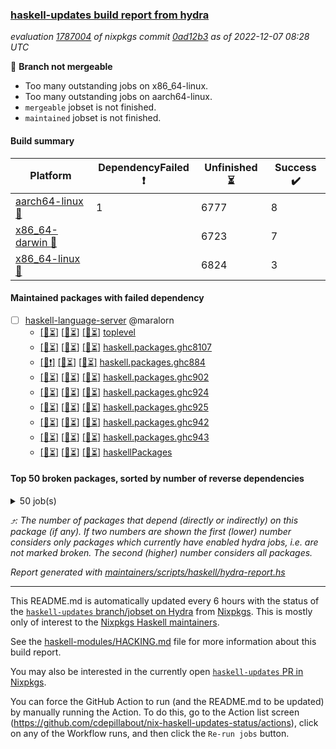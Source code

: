 ### [haskell-updates build report from hydra](https://hydra.nixos.org/jobset/nixpkgs/haskell-updates)
*evaluation [1787004](https://hydra.nixos.org/eval/1787004) of nixpkgs commit [0ad12b3](https://github.com/NixOS/nixpkgs/commits/0ad12b3774126364bd5806ccc70204d43626e1c8) as of 2022-12-07 08:28 UTC*

:red_circle: **Branch not mergeable**
  * Too many outstanding jobs on x86_64-linux.
  * Too many outstanding jobs on aarch64-linux.
  * `mergeable` jobset is not finished.
  * `maintained` jobset is not finished.

#### Build summary

 | Platform | DependencyFailed :heavy_exclamation_mark: | Unfinished :hourglass_flowing_sand: | Success :heavy_check_mark: | 
 | --- | --- | --- | --- | 
 | [aarch64-linux :iphone:](https://hydra.nixos.org/eval/1787004?filter=.aarch64-linux) | 1 | 6777 | 8 | 
 | [x86_64-darwin :apple:](https://hydra.nixos.org/eval/1787004?filter=.x86_64-darwin) |  | 6723 | 7 | 
 | [x86_64-linux :penguin:](https://hydra.nixos.org/eval/1787004?filter=.x86_64-linux) |  | 6824 | 3 | 
#### Maintained packages with failed dependency
- [ ] [haskell-language-server](https://hydra.nixos.org/eval/1787004?filter=haskell-language-server) @maralorn
  - [[:iphone::hourglass_flowing_sand:]](https://hydra.nixos.org/build/201100514) [[:apple::hourglass_flowing_sand:]](https://hydra.nixos.org/build/201093202) [[:penguin::hourglass_flowing_sand:]](https://hydra.nixos.org/build/201109053) [toplevel](https://hydra.nixos.org/eval/1787004?filter=haskell-language-server)
  - [[:iphone::hourglass_flowing_sand:]](https://hydra.nixos.org/build/201090601) [[:apple::hourglass_flowing_sand:]](https://hydra.nixos.org/build/201109720) [[:penguin::hourglass_flowing_sand:]](https://hydra.nixos.org/build/201095697) [haskell.packages.ghc8107](https://hydra.nixos.org/eval/1787004?filter=haskell.packages.ghc8107.haskell-language-server)
  - [[:iphone::heavy_exclamation_mark:]](https://hydra.nixos.org/build/201089283) [[:apple::hourglass_flowing_sand:]](https://hydra.nixos.org/build/201090695) [[:penguin::hourglass_flowing_sand:]](https://hydra.nixos.org/build/201094718) [haskell.packages.ghc884](https://hydra.nixos.org/eval/1787004?filter=haskell.packages.ghc884.haskell-language-server)
  - [[:iphone::hourglass_flowing_sand:]](https://hydra.nixos.org/build/201100019) [[:apple::hourglass_flowing_sand:]](https://hydra.nixos.org/build/201109072) [[:penguin::hourglass_flowing_sand:]](https://hydra.nixos.org/build/201104640) [haskell.packages.ghc902](https://hydra.nixos.org/eval/1787004?filter=haskell.packages.ghc902.haskell-language-server)
  - [[:iphone::hourglass_flowing_sand:]](https://hydra.nixos.org/build/201102147) [[:apple::hourglass_flowing_sand:]](https://hydra.nixos.org/build/201106917) [[:penguin::hourglass_flowing_sand:]](https://hydra.nixos.org/build/201098969) [haskell.packages.ghc924](https://hydra.nixos.org/eval/1787004?filter=haskell.packages.ghc924.haskell-language-server)
  - [[:iphone::hourglass_flowing_sand:]](https://hydra.nixos.org/build/201094540) [[:apple::hourglass_flowing_sand:]](https://hydra.nixos.org/build/201096747) [[:penguin::hourglass_flowing_sand:]](https://hydra.nixos.org/build/201091249) [haskell.packages.ghc925](https://hydra.nixos.org/eval/1787004?filter=haskell.packages.ghc925.haskell-language-server)
  - [[:iphone::hourglass_flowing_sand:]](https://hydra.nixos.org/build/201097665) [[:apple::hourglass_flowing_sand:]](https://hydra.nixos.org/build/201107052) [[:penguin::hourglass_flowing_sand:]](https://hydra.nixos.org/build/201091964) [haskell.packages.ghc942](https://hydra.nixos.org/eval/1787004?filter=haskell.packages.ghc942.haskell-language-server)
  - [[:iphone::hourglass_flowing_sand:]](https://hydra.nixos.org/build/201097636) [[:apple::hourglass_flowing_sand:]](https://hydra.nixos.org/build/201105110) [[:penguin::hourglass_flowing_sand:]](https://hydra.nixos.org/build/201109139) [haskell.packages.ghc943](https://hydra.nixos.org/eval/1787004?filter=haskell.packages.ghc943.haskell-language-server)
  - [[:iphone::hourglass_flowing_sand:]](https://hydra.nixos.org/build/201101537) [[:apple::hourglass_flowing_sand:]](https://hydra.nixos.org/build/201107235) [[:penguin::hourglass_flowing_sand:]](https://hydra.nixos.org/build/201107934) [haskellPackages](https://hydra.nixos.org/eval/1787004?filter=haskellPackages.haskell-language-server)
#### Top 50 broken packages, sorted by number of reverse dependencies
<details><summary>50 job(s) </summary>

[amazonka-core](https://packdeps.haskellers.com/reverse/amazonka-core) :arrow_heading_up: 187  
[gogol-core](https://packdeps.haskellers.com/reverse/gogol-core) :arrow_heading_up: 184  
[haskell98](https://packdeps.haskellers.com/reverse/haskell98) :arrow_heading_up: 153  
[text-builder-dev](https://packdeps.haskellers.com/reverse/text-builder-dev) :arrow_heading_up: 67  
[text-builder](https://packdeps.haskellers.com/reverse/text-builder) :arrow_heading_up: 64  
[enumerator](https://packdeps.haskellers.com/reverse/enumerator) :arrow_heading_up: 56  
[th-desugar](https://packdeps.haskellers.com/reverse/th-desugar) :arrow_heading_up: 56  
[util](https://packdeps.haskellers.com/reverse/util) :arrow_heading_up: 49  
[derive](https://packdeps.haskellers.com/reverse/derive) :arrow_heading_up: 48  
[amazonka](https://packdeps.haskellers.com/reverse/amazonka) :arrow_heading_up: 45  
[accelerate](https://packdeps.haskellers.com/reverse/accelerate) :arrow_heading_up: 42  
[hasql](https://packdeps.haskellers.com/reverse/hasql) :arrow_heading_up: 37  
[rank1dynamic](https://packdeps.haskellers.com/reverse/rank1dynamic) :arrow_heading_up: 33  
[distributed-static](https://packdeps.haskellers.com/reverse/distributed-static) :arrow_heading_up: 31  
[distributed-process](https://packdeps.haskellers.com/reverse/distributed-process) :arrow_heading_up: 30  
[autodocodec-yaml](https://packdeps.haskellers.com/reverse/autodocodec-yaml) :arrow_heading_up: 29  
[iteratee](https://packdeps.haskellers.com/reverse/iteratee) :arrow_heading_up: 29  
[jmacro](https://packdeps.haskellers.com/reverse/jmacro) :arrow_heading_up: 29  
[mmsyn3](https://packdeps.haskellers.com/reverse/mmsyn3) :arrow_heading_up: 29  
[sydtest](https://packdeps.haskellers.com/reverse/sydtest) :arrow_heading_up: 26  
[crypto-numbers](https://packdeps.haskellers.com/reverse/crypto-numbers) :arrow_heading_up: 25  
[either-unwrap](https://packdeps.haskellers.com/reverse/either-unwrap) :arrow_heading_up: 25  
[crypto-pubkey](https://packdeps.haskellers.com/reverse/crypto-pubkey) :arrow_heading_up: 22  
[haskelldb](https://packdeps.haskellers.com/reverse/haskelldb) :arrow_heading_up: 22  
[wxdirect](https://packdeps.haskellers.com/reverse/wxdirect) :arrow_heading_up: 22  
[alg](https://packdeps.haskellers.com/reverse/alg) :arrow_heading_up: 21  
[amazonka-s3](https://packdeps.haskellers.com/reverse/amazonka-s3) :arrow_heading_up: 21  
[mmsyn2](https://packdeps.haskellers.com/reverse/mmsyn2) :arrow_heading_up: 21  
[wxc](https://packdeps.haskellers.com/reverse/wxc) :arrow_heading_up: 21  
[biocore](https://packdeps.haskellers.com/reverse/biocore) :arrow_heading_up: 20  
[wxcore](https://packdeps.haskellers.com/reverse/wxcore) :arrow_heading_up: 20  
[attoparsec-enumerator](https://packdeps.haskellers.com/reverse/attoparsec-enumerator) :arrow_heading_up: 19  
[bytestring-show](https://packdeps.haskellers.com/reverse/bytestring-show) :arrow_heading_up: 19  
[fay](https://packdeps.haskellers.com/reverse/fay) :arrow_heading_up: 19  
[wx](https://packdeps.haskellers.com/reverse/wx) :arrow_heading_up: 19  
[asn1-data](https://packdeps.haskellers.com/reverse/asn1-data) :arrow_heading_up: 18  
[dbus-core](https://packdeps.haskellers.com/reverse/dbus-core) :arrow_heading_up: 18  
[gtksourceview2](https://packdeps.haskellers.com/reverse/gtksourceview2) :arrow_heading_up: 18  
[ukrainian-phonetics-basic](https://packdeps.haskellers.com/reverse/ukrainian-phonetics-basic) :arrow_heading_up: 18  
[HGamer3D-Data](https://packdeps.haskellers.com/reverse/HGamer3D-Data) :arrow_heading_up: 17  
[certificate](https://packdeps.haskellers.com/reverse/certificate) :arrow_heading_up: 17  
[dbus-client](https://packdeps.haskellers.com/reverse/dbus-client) :arrow_heading_up: 17  
[gconf](https://packdeps.haskellers.com/reverse/gconf) :arrow_heading_up: 17  
[gtk-serialized-event](https://packdeps.haskellers.com/reverse/gtk-serialized-event) :arrow_heading_up: 17  
[cuda](https://packdeps.haskellers.com/reverse/cuda) :arrow_heading_up: 16  
[happstack-jmacro](https://packdeps.haskellers.com/reverse/happstack-jmacro) :arrow_heading_up: 16  
[manatee-core](https://packdeps.haskellers.com/reverse/manatee-core) :arrow_heading_up: 16  
[tls-extra](https://packdeps.haskellers.com/reverse/tls-extra) :arrow_heading_up: 16  
[ADPfusion](https://packdeps.haskellers.com/reverse/ADPfusion) :arrow_heading_up: 15  
[MaybeT](https://packdeps.haskellers.com/reverse/MaybeT) :arrow_heading_up: 15  
</details>


*:arrow_heading_up:: The number of packages that depend (directly or indirectly) on this package (if any). If two numbers are shown the first (lower) number considers only packages which currently have enabled hydra jobs, i.e. are not marked broken. The second (higher) number considers all packages.*

*Report generated with [maintainers/scripts/haskell/hydra-report.hs](https://github.com/NixOS/nixpkgs/blob/haskell-updates/maintainers/scripts/haskell/hydra-report.sh)*


----------------------------------------------------------------------

This README.md is automatically updated every 6 hours with the status of the
[`haskell-updates` branch/jobset on Hydra](https://hydra.nixos.org/jobset/nixpkgs/haskell-updates)
from [Nixpkgs](https://github.com/NixOS/nixpkgs).  This is mostly only of
interest to the [Nixpkgs Haskell maintainers](https://github.com/orgs/NixOS/teams/haskell).

See the
[haskell-modules/HACKING.md](https://github.com/NixOS/nixpkgs/blob/haskell-updates/pkgs/development/haskell-modules/HACKING.md)
file for more information about this build report.

You may also be interested in the currently open
[`haskell-updates` PR in Nixpkgs](https://github.com/nixos/nixpkgs/pulls?q=is%3Apr+is%3Aopen+head%3Ahaskell-updates).

You can force the GitHub Action to run (and the README.md to be updated) by
manually running the Action.  To do this, go to the Action list screen
(https://github.com/cdepillabout/nix-haskell-updates-status/actions),
click on any of the Workflow runs, and then click the `Re-run jobs` button.
